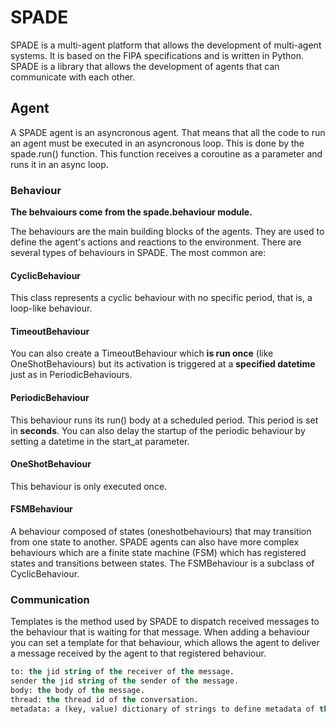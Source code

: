 # SPADE

SPADE is a multi-agent platform that allows the development of multi-agent systems. It is based on the FIPA specifications and is written in Python. SPADE is a library that allows the development of agents that can communicate with each other.

## Agent

A SPADE agent is an asyncronous agent. That means that all the code to run an agent must be executed in an asyncronous loop. This is done by the spade.run() function. This function receives a coroutine as a parameter and runs it in an async loop. 

### Behaviour

**The behvaiours come from the spade.behaviour module.**

The behaviours are the main building blocks of the agents. They are used to define the agent's actions and reactions to the environment. There are several types of behaviours in SPADE. The most common are:


#### CyclicBehaviour

This class represents a cyclic behaviour with no specific period, that is, a loop-like behaviour. 


#### TimeoutBehaviour

You can also create a TimeoutBehaviour which **is run once** (like OneShotBehaviours) but its activation is triggered at a **specified datetime** just as in PeriodicBehaviours.

#### PeriodicBehaviour

This behaviour runs its run() body at a scheduled period. This period is set in **seconds**. You can also delay the startup of the periodic behaviour by setting a datetime in the start_at parameter.

#### OneShotBehaviour

This behaviour is only executed once.

#### FSMBehaviour

A behaviour composed of states (oneshotbehaviours) that may transition from one state to another. SPADE agents can also have more complex behaviours which are a finite state machine (FSM) which has registered states and transitions between states. The FSMBehaviour is a subclass of CyclicBehaviour.

### Communication

Templates is the method used by SPADE to dispatch received messages to the behaviour that is waiting for that message. When adding a behaviour you can set a template for that behaviour, which allows the agent to deliver a message received by the agent to that registered behaviour. 

```lisp
to: the jid string of the receiver of the message.
sender the jid string of the sender of the message.
body: the body of the message.
thread: the thread id of the conversation.
metadata: a (key, value) dictionary of strings to define metadata of the message. This is useful, for example, to include FIPA attributes like ontology, performative, language, etc.
```

